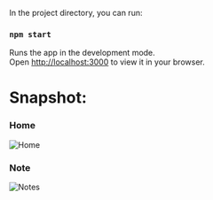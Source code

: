 In the project directory, you can run:

### `npm start`

Runs the app in the development mode.\
Open [http://localhost:3000](http://localhost:3000) to view it in your browser.

# Snapshot:

### Home
![Home](Photo/home.png)

### Note
![Notes](Photo/note.png)
